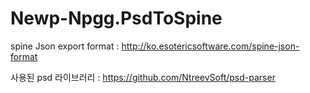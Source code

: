 # Newp-Npgg.PsdToSpine

spine Json export format : http://ko.esotericsoftware.com/spine-json-format

사용된 psd 라이브러리 : https://github.com/NtreevSoft/psd-parser

